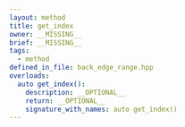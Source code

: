```yaml
---
layout: method
title: get_index
owner: __MISSING__
brief: __MISSING__
tags:
  - method
defined_in_file: back_edge_range.hpp
overloads:
  auto get_index():
    description: __OPTIONAL__
    return: __OPTIONAL__
    signature_with_names: auto get_index()
---
```

